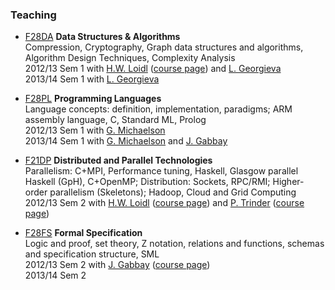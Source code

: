 ### Teaching

- [F28DA] **Data Structures & Algorithms**\
  Compression, Cryptography, Graph data structures and algorithms, Algorithm Design Techniques, Complexity Analysis\
  2012/13 Sem 1 with [H.W. Loidl] ([course page][1]) and [L. Georgieva]\
  2013/14 Sem 1 with [L. Georgieva]
  
- [F28PL] **Programming Languages**\
  Language concepts: definition, implementation, paradigms; ARM assembly language, C, Standard ML, Prolog\
  2012/13 Sem 1 with [G. Michaelson] \
  2013/14 Sem 1 with [G. Michaelson] and [J. Gabbay]
  
- [F21DP] **Distributed and Parallel Technologies**\
  Parallelism: C+MPI, Performance tuning, Haskell, Glasgow parallel Haskell (GpH), C+OpenMP; Distribution: Sockets, RPC/RMI; Higher-order parallelism (Skeletons); Hadoop, Cloud and Grid Computing\
  2012/13 Sem 2 with [H.W. Loidl] ([course page][2]) and [P. Trinder] ([course page][3])
  
- [F28FS] **Formal Specification**\
  Logic and proof, set theory, Z notation, relations and functions, schemas and specification structure, SML\
  2012/13 Sem 2 with [J. Gabbay] ([course page][4])\
  2013/14 Sem 2

  [H.W. Loidl]: http://www.macs.hw.ac.uk/~hwloidl
  [G. Michaelson]: http://www.macs.hw.ac.uk/~greg
  [J. Gabbay]: http://www.macs.hw.ac.uk/~gabbay
  [P. Trinder]: http://www.macs.hw.ac.uk/~trinder
  [L. Georgieva]: http://www.macs.hw.ac.uk/~lilia
  [F28PL]: http://www.macs.hw.ac.uk/cs/localinfo/RAY/F28PL
  [F28DA]: http://www.macs.hw.ac.uk/cs/localinfo/RAY/F28DA
  [F21DP]: http://www.macs.hw.ac.uk/cs/localinfo/RAY/F21DP
  [F28FS]: http://www.macs.hw.ac.uk/cs/localinfo/RAY/F28FS
  [1]: http://www.macs.hw.ac.uk/~hwloidl/Courses/F28DA/
  [2]: http://www.macs.hw.ac.uk/~hwloidl/Courses/F21DP/
  [3]: http://www.macs.hw.ac.uk/~trinder/ParDistr/
  [4]: http://www.macs.hw.ac.uk/~gabbay/formal-spec/index.html

